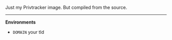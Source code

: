 Just my Privtracker image. But compiled from the source.

---

**Environments**

- `DOMAIN` your tld
